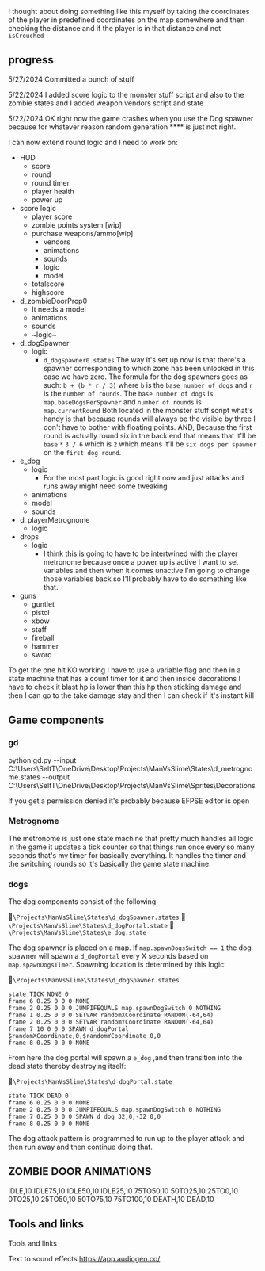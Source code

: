  I thought about doing something like this myself by taking the coordinates of the player in predefined coordinates on the map somewhere and then checking the distance and if the player is in that distance and not `isCrouched`

## progress

5/27/2024
Committed a bunch of stuff


5/22/2024
I added score logic to the monster stuff script and also to the zombie states and I added weapon vendors script and state



5/22/2024
OK right now the game crashes when you use the Dog spawner because for whatever reason random generation **** is just not right.

I can now extend round logic and I need to work on:

- HUD
  - score
  - round
  - round timer
  - player health
  - power up
- score logic
    - player score
    - zombie points system [wip]
    - purchase weapons/ammo[wip]
      - vendors
      - animations
      - sounds
      - logic
      - model
    - totalscore
    - highscore
- d_zombieDoorProp0 
  - It needs a model
  - animations
  - sounds
  - ~logic~
- d_dogSpawner
  - logic
    - `d_dogSpawner0.states` The way it's set up now is that there's a spawner corresponding to which zone has been unlocked in this case we have zero. The formula for the dog spawners goes as such: `b + (b * r / 3)` where `b` is the `base number of dogs` and `r` is the `number of rounds`. The `base number of dogs` is `map.baseDogsPerSpawner` and `number of rounds` is `map.currentRound` Both located in the monster stuff script what's handy is that because rounds will always be the visible by three I don't have to bother with floating points. AND, Because the first round is actually round six in the back end that means that it'll be `base` `*` `3 / 6` which is `2` which means it'll be `six dogs per spawner` on the `first dog round`.
- e_dog
  - logic
    - For the most part logic is good right now and just attacks and runs away might need some tweaking
  - animations
  - model
  - sounds
- d_playerMetrognome
  - logic
- drops
  - logic
    - I think this is going to have to be intertwined with the player metronome because once a power up is active I want to set variables and then when it comes unactive I'm going to change those variables back so I'll probably have to do something like that.
- guns
  - guntlet
  - pistol
  - xbow
  - staff
  - fireball
  - hammer
  - sword
   
To get the one hit KO working I have to use a variable flag and then in a state machine that has a count timer for it and then inside decorations I have to check it blast hp is lower than this hp then sticking damage and then I can go to the take damage stay and then I can check if it's instant kill


## Game components

### gd
python gd.py --input C:\Users\SeltT\OneDrive\Desktop\Projects\ManVsSlime\States\d_metrognome.states --output C:\Users\SeltT\OneDrive\Desktop\Projects\ManVsSlime\Sprites\Decorations  

If you get a permission denied it's probably because EFPSE editor is open

### Metrognome
The metronome is just one state machine that pretty much handles all logic in the game it updates a tick counter so that things run once every so many seconds that's my timer for basically everything. It handles the timer and the switching rounds so it's basically the game state machine.

### dogs
The dog components consist of the following

📁`\Projects\ManVsSlime\States\d_dogSpawner.states`
📁`\Projects\ManVsSlime\States\d_dogPortal.state`
📁`\Projects\ManVsSlime\States\e_dog.state`

The dog spawner is placed on a map. If `map.spawnDogsSwitch == 1` the dog spawner will spawn a `d_dogPortal` every X seconds based on `map.spawnDogsTimer`. Spawning location is determined by this logic:

📁`\Projects\ManVsSlime\States\d_dogSpawner.states`
```
state TICK NONE 0
frame 6 0.25 0 0 0 NONE
frame 2 0.25 0 0 0 JUMPIFEQUALS map.spawnDogSwitch 0 NOTHING
frame 1 0.25 0 0 0 SETVAR randomXCoordinate RANDOM(-64,64) 
frame 2 0.25 0 0 0 SETVAR randomYCoordinate RANDOM(-64,64)
frame 7 10 0 0 0 SPAWN d_dogPortal $randomXCoordinate,0,$randomYCoordinate 0,0
frame 8 0.25 0 0 0 NONE
```

From here the dog portal will spawn a `e_dog` ,and then transition into the dead state thereby destroying itself:

📁`\Projects\ManVsSlime\States\d_dogPortal.state`
```
state TICK DEAD 0
frame 6 0.25 0 0 0 NONE
frame 2 0.25 0 0 0 JUMPIFEQUALS map.spawnDogSwitch 0 NOTHING
frame 7 0.25 0 0 0 SPAWN d_dog 32,0,-32 0,0
frame 8 0.25 0 0 0 NONE
```

The dog attack pattern is programmed to run up to the player attack and then run away and then continue doing that.


## ZOMBIE DOOR ANIMATIONS
IDLE,10
IDLE75,10
IDLE50,10
IDLE25,10
75TO50,10
50TO25,10
25TO0,10
0TO25,10
25TO50,10
50TO75,10
75TO100,10
DEATH,10
DEAD,10

## Tools and links
Tools and links

Text to sound effects
https://app.audiogen.co/

